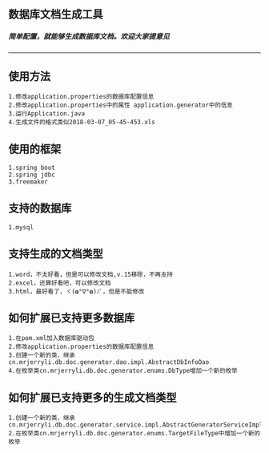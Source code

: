 ## 数据库文档生成工具
#####  ***简单配置，就能够生成数据库文档。欢迎大家提意见***

---
使用方法  
----
    1.修改application.properties的数据库配置信息  
    2.修改application.properties中的属性 application.generator中的信息
    3.运行Application.java  
    4.生成文件的格式类似2018-03-07_05-45-453.xls

使用的框架  
----
    1.spring boot  
    2.spring jdbc  
    3.freemaker  

支持的数据库 
----
    1.mysql  

支持生成的文档类型
----
	1.word，不太好看，但是可以修改文档,v.15移除，不再支持
	2.excel，还算好看吧，可以修改文档
	3.html，最好看了，ヾ(◍°∇°◍)ﾉﾞ，但是不能修改

如何扩展已支持更多数据库
----
    1.在pom.xml加入数据库驱动包
    2.修改application.properties的数据库配置信息
    3.创建一个新的类，继承cn.mrjerryli.db.doc.generator.dao.impl.AbstractDbInfoDao
    4.在枚举类cn.mrjerryli.db.doc.generator.enums.DbType增加一个新的枚举

如何扩展已支持更多的生成文档类型
----
	1.创建一个新的类，继承cn.mrjerryli.db.doc.generator.service.impl.AbstractGeneratorServiceImpl
	2.在枚举类cn.mrjerryli.db.doc.generator.enums.TargetFileType中增加一个新的枚举

